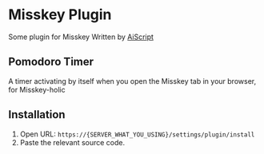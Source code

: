 # Misskey Plugin
Some plugin for Misskey Written by [AiScript](https://github.com/aiscript-dev/aiscript)


## Pomodoro Timer
A timer activating by itself when you open the Misskey tab in your browser,
for Misskey-holic


## Installation
1. Open URL: `https://{SERVER_WHAT_YOU_USING}/settings/plugin/install`
1. Paste the relevant source code.

